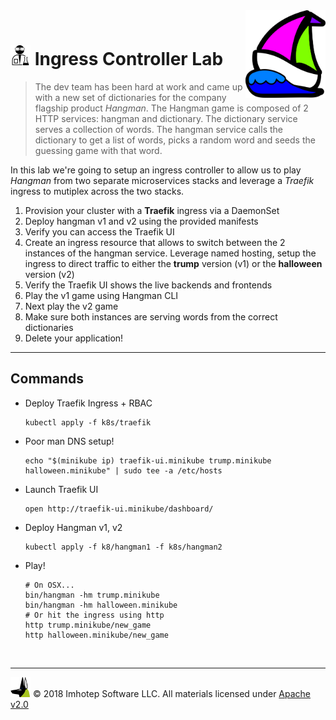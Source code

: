 <img src="../assets/k8sland.png" align="right" width="128" height="auto"/>

<br/>

# <img src="../assets/lab.png" width="32" height="auto"/> Ingress Controller Lab

> The dev team has been hard at work and came up with a new set of dictionaries
> for the company flagship product *Hangman*. The Hangman game is composed of
> 2 HTTP services: hangman and dictionary. The dictionary service serves a
> collection of words. The hangman service calls the dictionary to get a list
> of words, picks a random word and seeds the guessing game with that word.

In this lab we're going to setup an ingress controller to allow us to play
*Hangman* from two separate microservices stacks and leverage a *Traefik* ingress
to mutiplex across the two stacks.

1. Provision your cluster with a **Traefik** ingress via a DaemonSet
1. Deploy hangman v1 and v2 using the provided manifests
1. Verify you can access the Traefik UI
1. Create an ingress resource that allows to switch between the 2 instances of
   the hangman service. Leverage named hosting, setup the ingress to direct
   traffic to either the **trump** version (v1) or the **halloween** version (v2)
1. Verify the Traefik UI shows the live backends and frontends
1. Play the v1 game using Hangman CLI
1. Next play the v2 game
1. Make sure both instances are serving words from the correct dictionaries
1. Delete your application!

---
## Commands

- Deploy Traefik Ingress + RBAC

    ```shell
    kubectl apply -f k8s/traefik
    ```

- Poor man DNS setup!

    ```shell
    echo "$(minikube ip) traefik-ui.minikube trump.minikube halloween.minikube" | sudo tee -a /etc/hosts
    ```

- Launch Traefik UI

    ```shell
    open http://traefik-ui.minikube/dashboard/
    ```

- Deploy Hangman v1, v2

    ```shell
    kubectl apply -f k8/hangman1 -f k8s/hangman2
    ```

- Play!

  ```shell
  # On OSX...
  bin/hangman -hm trump.minikube
  bin/hangman -hm halloween.minikube
  # Or hit the ingress using http
  http trump.minikube/new_game
  http halloween.minikube/new_game
  ```

<br/>

---
<img src="../assets/imhotep_logo.png" width="32" height="auto"/> © 2018 Imhotep Software LLC.
All materials licensed under [Apache v2.0](http://www.apache.org/licenses/LICENSE-2.0)